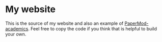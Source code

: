 # My website

This is the source of my website and also an example of [PaperMod-academics](https://github.com/shinying/hugo-PaperMod-academics). 
Feel free to copy the code if you think that is helpful to build your own.
